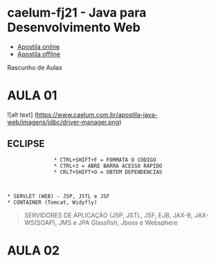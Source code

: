 # caelum-fj21 - Java para Desenvolvimento Web

* [Apostila online](https://www.caelum.com.br/apostila-java-web/) 
* [Apostila offline](https://www.caelum.com.br/download/caelum-java-web-fj21.pdf) 

Rascunho de Aulas

 # AULA 01

![alt text] (https://www.caelum.com.br/apostila-java-web/imagens/jdbc/driver-manager.png)
               
## ECLIPSE
                   * CTRL+SHIFT+F = FORMATA O CODIGO
                   * CTRL+3 = ABRE BARRA ACESSO RAPIDO
                   * CRLT+SHIFT+O = OBTEM DEPENDENCIAS



    * SERVLET (WEB) - JSP, JSTL e JSF
    * CONTAINER (Tomcat, Widyfly)
                    
                    
 > SERVIDORES DE APLICAÇÃO (JSP, JSTL, JSF, EJB, JAX-B, JAX-WS(SOAP), JMS e JPA
 > Glassfish, Jboss e Websphere


 # AULA 02



